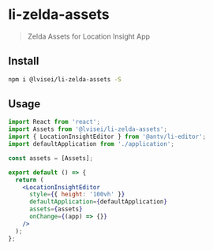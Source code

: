 # li-zelda-assets

> Zelda Assets for Location Insight App

## Install

```bash
npm i @lvisei/li-zelda-assets -S
```

## Usage

```jsx | pure
import React from 'react';
import Assets from '@lvisei/li-zelda-assets';
import { LocationInsightEditor } from '@antv/li-editor';
import defaultApplication from './application';

const assets = [Assets];

export default () => {
  return (
    <LocationInsightEditor
      style={{ height: '100vh' }}
      defaultApplication={defaultApplication}
      assets={assets}
      onChange={(app) => {}}
    />
  );
};
```
